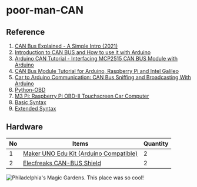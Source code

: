 # poor-man-CAN

## Reference
1. [CAN Bus Explained - A Simple Intro (2021)](https://www.csselectronics.com/screen/page/simple-intro-to-can-bus/language/en)
2. [Introduction to CAN BUS and How to use it with Arduino](https://www.seeedstudio.com/blog/2019/11/27/introduction-to-can-bus-and-how-to-use-it-with-arduino/)
3. [Arduino CAN Tutorial - Interfacing MCP2515 CAN BUS Module with Arduino](https://circuitdigest.com/microcontroller-projects/arduino-can-tutorial-interfacing-mcp2515-can-bus-module-with-arduino)
4. [CAN Bus Module Tutorial for Arduino, Raspberry Pi and Intel Galileo](https://www.cooking-hacks.com/documentation/tutorials/can-bus-module-shield-tutorial-for-arduino-raspberry-pi-intel-galileo.html)
5. [Car to Arduino Communication: CAN Bus Sniffing and Broadcasting With Arduino](https://www.instructables.com/CAN-Bus-Sniffing-and-Broadcasting-with-Arduino/)
6. [Python-OBD](https://python-obd.readthedocs.io/en/latest/Connections/)
7. [M3 Pi: Raspberry Pi OBD-II Touchscreen Car Computer](https://projects-raspberry.com/m3-pi-raspberry-pi-obd-ii-touchscreen-car-computer/)
8. [Basic Syntax](https://www.markdownguide.org/basic-syntax/)
9. [Extended Syntax](https://www.markdownguide.org/extended-syntax/#fnref:1)

## Hardware

| No | Items       | Quantity    |
| -- | ----------- | ----------- |
| 1 | [Maker UNO Edu Kit (Arduino Compatible)](https://my.cytron.io/p-maker-uno-edu-kit-arduino-compatible) | 2 |
| 2 | [Elecfreaks CAN-BUS Shield](https://my.cytron.io/p-elecfreaks-can-bus-shield) | 2 |

![Philadelphia's Magic Gardens. This place was so cool!](/home/khairul/Scripts/poor-man-CAN/img/KIT-MAKER-UNO-EDU-05-800x800.jpeg "Philadelphia's Magic Gardens")
